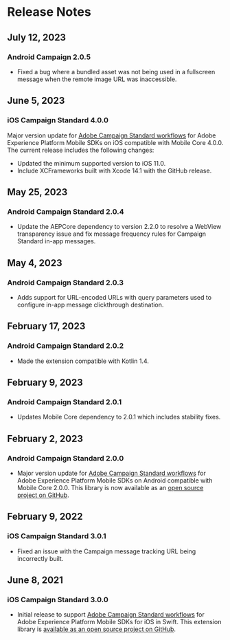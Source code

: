 # Release Notes

## July 12, 2023

### Android Campaign 2.0.5

- Fixed a bug where a bundled asset was not being used in a fullscreen message when the remote image URL was inaccessible.

## June 5, 2023

### iOS Campaign Standard 4.0.0

Major version update for [Adobe Campaign Standard workflows](./index.md) for Adobe Experience Platform Mobile SDKs on iOS compatible with Mobile Core 4.0.0. The current release includes the following changes:

- Updated the minimum supported version to iOS 11.0.
- Include XCFrameworks built with Xcode 14.1 with the GitHub release.

## May 25, 2023

### Android Campaign Standard 2.0.4

- Update the AEPCore dependency to version 2.2.0 to resolve a WebView transparency issue and fix message frequency rules for Campaign Standard in-app messages.

## May 4, 2023

### Android Campaign Standard 2.0.3

- Adds support for URL-encoded URLs with query parameters used to configure in-app message clickthrough destination.

## February 17, 2023

### Android Campaign Standard 2.0.2

- Made the extension compatible with Kotlin 1.4.

## February 9, 2023

### Android Campaign Standard 2.0.1

- Updates Mobile Core dependency to 2.0.1 which includes stability fixes.

## February 2, 2023

### Android Campaign Standard 2.0.0

- Major version update for [Adobe Campaign Standard workflows](./index.md) for Adobe Experience Platform Mobile SDKs on Android compatible with Mobile Core 2.0.0. This library is now available as an [open source project on GitHub](https://github.com/adobe/aepsdk-campaign-android).

## February 9, 2022

### iOS Campaign Standard 3.0.1

- Fixed an issue with the Campaign message tracking URL being incorrectly built.

## June 8, 2021

### iOS Campaign Standard 3.0.0

- Initial release to support [Adobe Campaign Standard workflows](./index.md) for Adobe Experience Platform Mobile SDKs for iOS in Swift. This extension library is [available as an open source project on GitHub](https://github.com/adobe/aepsdk-campaign-ios).
